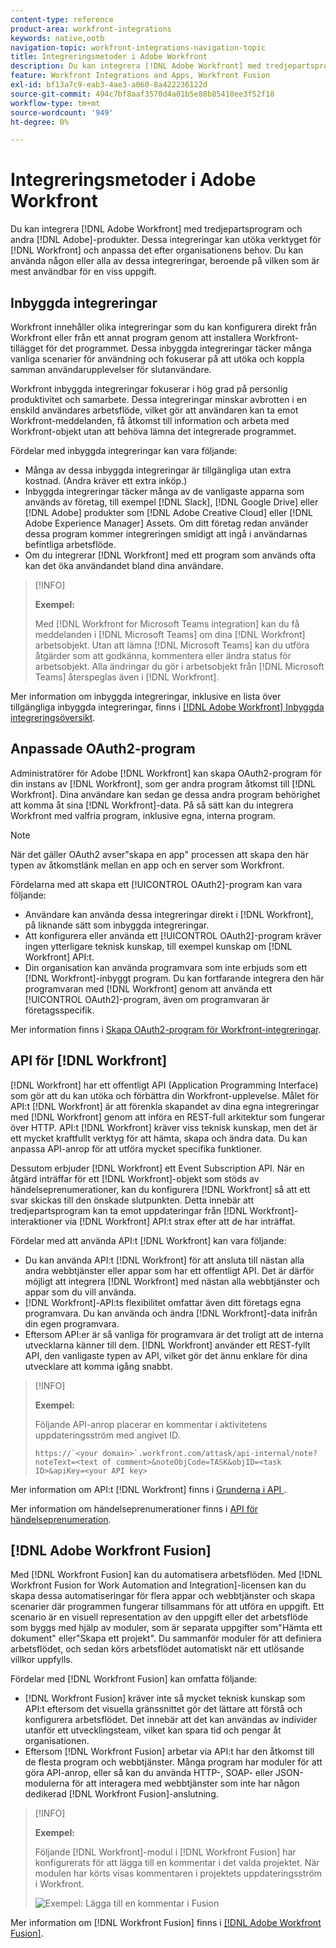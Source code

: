 ```yaml
---
content-type: reference
product-area: workfront-integrations
keywords: native,ootb
navigation-topic: workfront-integrations-navigation-topic
title: Integreringsmetoder i Adobe Workfront
description: Du kan integrera [!DNL Adobe Workfront] med tredjepartsprogram. Dessa integreringar kan utöka verktyget för  [!DNL Workfront]  och anpassa det efter organisationens behov. Du kan använda någon eller alla av dessa integreringar, beroende på vilken som är mest användbar för en viss uppgift.
feature: Workfront Integrations and Apps, Workfront Fusion
exl-id: bf13a7c9-eab3-4ae3-a060-8a422236122d
source-git-commit: 494c7bf8aaf3570d4a01b5e88b85410ee3f52f18
workflow-type: tm+mt
source-wordcount: '949'
ht-degree: 0%

---
```


# Integreringsmetoder i Adobe Workfront

Du kan integrera [!DNL Adobe Workfront] med tredjepartsprogram och andra [!DNL Adobe]-produkter. Dessa integreringar kan utöka verktyget för [!DNL Workfront] och anpassa det efter organisationens behov. Du kan använda någon eller alla av dessa integreringar, beroende på vilken som är mest användbar för en viss uppgift.

## Inbyggda integreringar

Workfront innehåller olika integreringar som du kan konfigurera direkt från Workfront eller från ett annat program genom att installera Workfront-tillägget för det programmet. Dessa inbyggda integreringar täcker många vanliga scenarier för användning och fokuserar på att utöka och koppla samman användarupplevelser för slutanvändare.

Workfront inbyggda integreringar fokuserar i hög grad på personlig produktivitet och samarbete. Dessa integreringar minskar avbrotten i en enskild användares arbetsflöde, vilket gör att användaren kan ta emot Workfront-meddelanden, få åtkomst till information och arbeta med Workfront-objekt utan att behöva lämna det integrerade programmet.

Fördelar med inbyggda integreringar kan vara följande:

* Många av dessa inbyggda integreringar är tillgängliga utan extra kostnad. (Andra kräver ett extra inköp.)
* Inbyggda integreringar täcker många av de vanligaste apparna som används av företag, till exempel [!DNL Slack], [!DNL Google Drive] eller [!DNL Adobe] produkter som [!DNL Adobe Creative Cloud] eller [!DNL Adobe Experience Manager] Assets. Om ditt företag redan använder dessa program kommer integreringen smidigt att ingå i användarnas befintliga arbetsflöde.
* Om du integrerar [!DNL Workfront] med ett program som används ofta kan det öka användandet bland dina användare.

>[!INFO]
>
>**Exempel:**
>
>Med [!DNL Workfront for Microsoft Teams integration] kan du få meddelanden i [!DNL Microsoft Teams] om dina [!DNL Workfront] arbetsobjekt. Utan att lämna [!DNL Microsoft Teams] kan du utföra åtgärder som att godkänna, kommentera eller ändra status för arbetsobjekt. Alla ändringar du gör i arbetsobjekt från [!DNL Microsoft Teams] återspeglas även i [!DNL Workfront].

Mer information om inbyggda integreringar, inklusive en lista över tillgängliga inbyggda integreringar, finns i [[!DNL Adobe Workfront] Inbyggda integreringsöversikt](../workfront-integrations-and-apps/built-in-integrations-non-admin.md).

## Anpassade OAuth2-program

Administratörer för Adobe [!DNL Workfront] kan skapa OAuth2-program för din instans av [!DNL Workfront], som ger andra program åtkomst till [!DNL Workfront]. Dina användare kan sedan ge dessa andra program behörighet att komma åt sina [!DNL Workfront]-data. På så sätt kan du integrera Workfront med valfria program, inklusive egna, interna program.

>[!NOTE]
>
>När det gäller OAuth2 avser&quot;skapa en app&quot; processen att skapa den här typen av åtkomstlänk mellan en app och en server som Workfront.

Fördelarna med att skapa ett [!UICONTROL OAuth2]-program kan vara följande:

* Användare kan använda dessa integreringar direkt i [!DNL Workfront], på liknande sätt som inbyggda integreringar.
* Att konfigurera eller använda ett [!UICONTROL OAuth2]-program kräver ingen ytterligare teknisk kunskap, till exempel kunskap om [!DNL Workfront] API:t.
* Din organisation kan använda programvara som inte erbjuds som ett [!DNL Workfront]-inbyggt program. Du kan fortfarande integrera den här programvaran med [!DNL Workfront] genom att använda ett [!UICONTROL OAuth2]-program, även om programvaran är företagsspecifik.

Mer information finns i [Skapa OAuth2-program för Workfront-integreringar](../administration-and-setup/configure-integrations/create-oauth-application.md).

## API för [!DNL Workfront]

[!DNL Workfront] har ett offentligt API (Application Programming Interface) som gör att du kan utöka och förbättra din Workfront-upplevelse. Målet för API:t [!DNL Workfront] är att förenkla skapandet av dina egna integreringar med [!DNL Workfront] genom att införa en REST-full arkitektur som fungerar över HTTP. API:t [!DNL Workfront] kräver viss teknisk kunskap, men det är ett mycket kraftfullt verktyg för att hämta, skapa och ändra data. Du kan anpassa API-anrop för att utföra mycket specifika funktioner.

Dessutom erbjuder [!DNL Workfront] ett Event Subscription API. När en åtgärd inträffar för ett [!DNL Workfront]-objekt som stöds av händelseprenumerationer, kan du konfigurera [!DNL Workfront] så att ett svar skickas till den önskade slutpunkten. Detta innebär att tredjepartsprogram kan ta emot uppdateringar från [!DNL Workfront]-interaktioner via [!DNL Workfront] API:t strax efter att de har inträffat.

Fördelar med att använda API:t [!DNL Workfront] kan vara följande:

* Du kan använda API:t [!DNL Workfront] för att ansluta till nästan alla andra webbtjänster eller appar som har ett offentligt API. Det är därför möjligt att integrera [!DNL Workfront] med nästan alla webbtjänster och appar som du vill använda.
* [!DNL Workfront]-API:ts flexibilitet omfattar även ditt företags egna programvara. Du kan använda och ändra [!DNL Workfront]-data inifrån din egen programvara.
* Eftersom API:er är så vanliga för programvara är det troligt att de interna utvecklarna känner till dem. [!DNL Workfront] använder ett REST-fyllt API, den vanligaste typen av API, vilket gör det ännu enklare för dina utvecklare att komma igång snabbt.

>[!INFO]
>
>**Exempel:**
>
>Följande API-anrop placerar en kommentar i aktivitetens uppdateringsström med angivet ID.
>
>```
>https://`<your domain>`.workfront.com/attask/api-internal/note?noteText=<text of comment>&noteObjCode=TASK&objID=<task ID>&apiKey=<your API key>
>```

Mer information om API:t [!DNL Workfront] finns i [Grunderna i API &#x200B;](../wf-api/general/api-basics.md).

Mer information om händelseprenumerationer finns i [API för händelseprenumeration](../wf-api/general/event-subs-api.md).

## [!DNL Adobe Workfront Fusion]

Med [!DNL Workfront Fusion] kan du automatisera arbetsflöden. Med [!DNL Workfront Fusion for Work Automation and Integration]-licensen kan du skapa dessa automatiseringar för flera appar och webbtjänster och skapa scenarier där programmen fungerar tillsammans för att utföra en uppgift. Ett scenario är en visuell representation av den uppgift eller det arbetsflöde som byggs med hjälp av moduler, som är separata uppgifter som&quot;Hämta ett dokument&quot; eller&quot;Skapa ett projekt&quot;. Du sammanför moduler för att definiera arbetsflödet, och sedan körs arbetsflödet automatiskt när ett utlösande villkor uppfylls.

Fördelar med [!DNL Workfront Fusion] kan omfatta följande:

* [!DNL Workfront Fusion] kräver inte så mycket teknisk kunskap som API:t eftersom det visuella gränssnittet gör det lättare att förstå och konfigurera arbetsflödet. Det innebär att det kan användas av individer utanför ett utvecklingsteam, vilket kan spara tid och pengar åt organisationen.
* Eftersom [!DNL Workfront Fusion] arbetar via API:t har den åtkomst till de flesta program och webbtjänster. Många program har moduler för att göra API-anrop, eller så kan du använda HTTP-, SOAP- eller JSON-modulerna för att interagera med webbtjänster som inte har någon dedikerad [!DNL Workfront Fusion]-anslutning.

>[!INFO]
>
>**Exempel:**
>
>Följande [!DNL Workfront]-modul i [!DNL Workfront Fusion] har konfigurerats för att lägga till en kommentar i det valda projektet. När modulen har körts visas kommentaren i projektets uppdateringsström i Workfront.
>
>![Exempel: Lägga till en kommentar i Fusion](assets/fusion-example-comment-350x416.png)

Mer information om [!DNL Workfront Fusion] finns i [[!DNL Adobe Workfront Fusion]](https://experienceleague.adobe.com/sv/docs/workfront-fusion/using/home).
